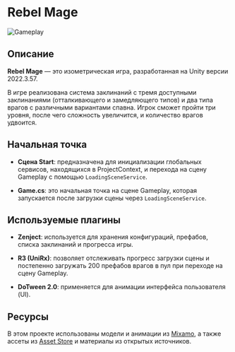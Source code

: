 # Rebel Mage
![Gameplay](https://github.com/dvpavlov-dev/Rebel-Mage/blob/master/Assets%20for%20readme/Gameplay.gif)

## Описание

**Rebel Mage** — это изометрическая игра, разработанная на Unity версии 2022.3.57. 

В игре реализована система заклинаний с тремя доступными заклинаниями (отталкивающего и замедляющего типов) и два типа врагов с различными вариантами спавна. Игрок сможет пройти три уровня, после чего сложность увеличится, и количество врагов удвоится.

## Начальная точка

- **Сцена Start**: предназначена для инициализации глобальных сервисов, находящихся в ProjectContext, и перехода на сцену Gameplay с помощью `LoadingSceneService`.
  
- **Game.cs**: это начальная точка на сцене Gameplay, которая запускается после загрузки сцены через `LoadingSceneService`.

## Используемые плагины

- **Zenject**: используется для хранения конфигураций, префабов, списка заклинаний и прогресса игры.
  
- **R3 (UniRx)**: позволяет отслеживать прогресс загрузки сцены и постепенно загружать 200 префабов врагов в пул при переходе на сцену Gameplay.
  
- **DoTween 2.0**: применяется для анимации интерфейса пользователя (UI).

## Ресурсы

В этом проекте использованы модели и анимации из [Mixamo](https://www.mixamo.com/), а также ассеты из [Asset Store](https://assetstore.unity.com/) и материалы из открытых источников.
